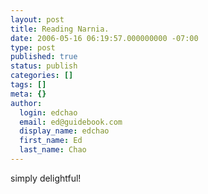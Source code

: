```yaml
---
layout: post
title: Reading Narnia.
date: 2006-05-16 06:19:57.000000000 -07:00
type: post
published: true
status: publish
categories: []
tags: []
meta: {}
author:
  login: edchao
  email: ed@guidebook.com
  display_name: edchao
  first_name: Ed
  last_name: Chao
---
```

<p>simply delightful!</p>
